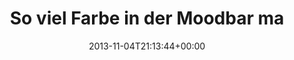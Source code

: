 ---
retweeted: false
source: <a href="http://twitter.com" rel="nofollow">Twitter Web Client</a>
entities:
  user_mentions:
  - name: The Almighty Norma Jean
    screen_name: NormaJeanBand
    indices:
    - '39'
    - '53'
    id_str: '25266895'
    id: '25266895'
  urls: []
  symbols: []
  media:
  - expanded_url: https://twitter.com/bascht/status/397471749752635392/photo/1
    indices:
    - '55'
    - '77'
    url: http://t.co/ruv4WA6tD0
    media_url: http://pbs.twimg.com/media/BYQac1TCQAAMNmU.png
    id_str: '397471749761024000'
    id: '397471749761024000'
    media_url_https: https://pbs.twimg.com/media/BYQac1TCQAAMNmU.png
    sizes:
      medium:
        w: '1114'
        h: '117'
        resize: fit
      thumb:
        w: '117'
        h: '117'
        resize: crop
      small:
        w: '680'
        h: '71'
        resize: fit
      large:
        w: '1114'
        h: '117'
        resize: fit
    type: photo
    display_url: pic.twitter.com/ruv4WA6tD0
  hashtags: []
display_text_range:
- '0'
- '77'
favorite_count: '0'
id_str: '397471749752635392'
truncated: false
retweet_count: '0'
id: '397471749752635392'
possibly_sensitive: false
created_at: Mon Nov 04 21:13:44 +0000 2013
favorited: false
full_text: So viel Farbe in der Moodbar macht nur [@NormaJeanBand](https://twitter.com/NormaJeanBand).
lang: de
extended_entities:
  media:
  - expanded_url: https://twitter.com/bascht/status/397471749752635392/photo/1
    indices:
    - '55'
    - '77'
    url: http://t.co/ruv4WA6tD0
    media_url: http://pbs.twimg.com/media/BYQac1TCQAAMNmU.png
    id_str: '397471749761024000'
    id: '397471749761024000'
    media_url_https: https://pbs.twimg.com/media/BYQac1TCQAAMNmU.png
    sizes:
      medium:
        w: '1114'
        h: '117'
        resize: fit
      thumb:
        w: '117'
        h: '117'
        resize: crop
      small:
        w: '680'
        h: '71'
        resize: fit
      large:
        w: '1114'
        h: '117'
        resize: fit
    type: photo
    display_url: pic.twitter.com/ruv4WA6tD0
tags:
- pesos:twitter
date: '2013-11-04T21:13:44+00:00'
src: https://twitter.com/bascht/status/397471749752635392
original_url: https://twitter.com/bascht/status/397471749752635392
type: twitter_tweet
media_url: https://img.bascht.com/twitter/pbs.twimg.com/media/BYQac1TCQAAMNmU.png
text: So viel Farbe in der Moodbar macht nur [@NormaJeanBand](https://twitter.com/NormaJeanBand).
title: So viel Farbe in der Moodbar ma

---